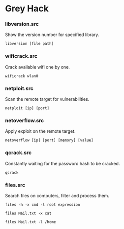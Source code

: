# Grey Hack

### libversion.src

Show the version number for specified library.

```
libversion [file path]
```

### wificrack.src

Crack available wifi one by one.

```
wificrack wlan0
```

### netploit.src

Scan the remote target for vulnerabilities.

```
netploit [ip] [port]
```

### netoverflow.src

Apply exploit on the remote target.

```
netoverflow [ip] [port] [memory] [value]
```

### qcrack.src

Constantly waiting for the password hash to be cracked.

```
qcrack
```

### files.src

Search files on computers, filter and process them.

```
files -h -x cmd -l root expression
```

```
files Mail.txt -x cat
```

```
files Mail.txt -l /home
```